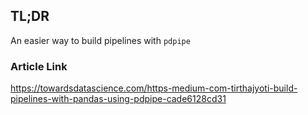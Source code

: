 ## TL;DR
An easier way to build pipelines with `pdpipe`
### Article Link
https://towardsdatascience.com/https-medium-com-tirthajyoti-build-pipelines-with-pandas-using-pdpipe-cade6128cd31
